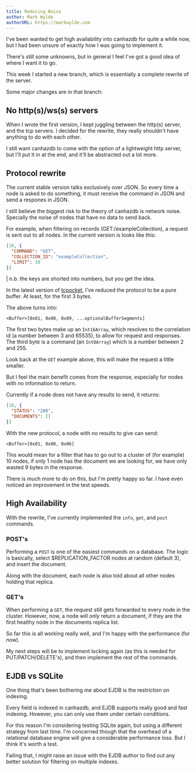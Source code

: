 ```yaml
---
title: Reducing Noise
author: Mark Wylde
authorURL: https://markwylde.com
---
```


I've been wanted to get high availability into canhazdb for quite a while now, but I had been unsure of exactly how I was going to implement it.

There's still some unknowns, but in general I feel I've got a good idea of where I want it to go.

This week I started a new branch, which is essentially a complete rewrite of the server.

Some major changes are in that branch:

## No http(s)/ws(s) servers
When I wrote the first version, I kept juggling between the http(s) server, and the tcp servers. I decided for the rewrite, they really shouldn't have anything to do with each other.

I still want canhazdb to come with the option of a lightweight http server, but I'll put it in at the end, and it'll be abstracted out a lot more.

## Protocol rewrite
The current stable version talks exclusively over JSON. So every time a node is asked to do something, it must receive the command in JSON and send a respones in JSON.

I still believe the biggest risk to the theory of canhazdb is network noise. Specially the noise of nodes that have no data to send back.

For example, when filtering on records (GET:/exampleCollection), a request is sent out to all nodes. In the current version is looks like this:

```json
[10, {
  "COMMAND": "GET",
  "COLLECTION_ID": "exampleCollection",
  "LIMIT": 10
}]
```

| n.b. the keys are shorted into numbers, but you get the idea.

In the latest version of [tcpocket](https://github.com/markwylde/tcpocket), I've reduced the protocol to be a pure buffer. At least, for the first 3 bytes.

The above turns into:

```text
<Buffer>[0x01, 0x00, 0x09, ...optionalBufferSegments]
```

The first two bytes make up an `Int16Array`, which resolves to the correlation id (a number between 3 and 65535), to allow for request and responses. The third byte is a command (an `Int8Array`) which is a number between 2 and 255.

Look back at the `GET` example above, this will make the request a little smaller.

But I feel the main benefit comes from the response, especially for nodes with no information to return.

Currently if a node does not have any results to send, it returns:

```json
[10, {
  "STATUS": "200",
  "DOCUMENTS": []
}]
```

With the new protocol, a node with no results to give can send:

```text
<Buffer>[0x01, 0x00, 0x06]
```

This would mean for a filter that has to go out to a cluster of (for example) 10 nodes, if only 1 node has the document we are looking for, we have only wasted 9 bytes in the response.

There is much more to do on this, but I'm pretty happy so far. I have even noticed an improvement in the test speeds.

## High Availability
With the rewrite, I've currently implemented the `info`, `get`, and `post` commands.

### POST's
Performing a `POST` is one of the easiest commands on a database. The logic is basically, select $REPLICATION_FACTOR nodes at random (default 3), and insert the document.

Along with the document, each node is also told about all other nodes holding that replica.

### GET's
When performing a `GET`, the request still gets forwarded to every node in the cluster. However, now, a node will only return a document, if they are the first healthy node in the documents replica list.

So far this is all working really well, and I'm happy with the performance (for now).

My next steps will be to implement locking again (as this is needed for PUT/PATCH/DELETE's), and then implement the rest of the commands.

## EJDB vs SQLite
One thing that's been bothering me about EJDB is the restriction on indexing.

Every field is indexed in canhazdb, and EJDB supports really good and fast indexing. However, you can only use them under certain conditions.

For this reason I'm considering testing SQLite again, but using a different strategy from last time. I'm concerned though that the overhead of a relational database engine will give a considerable performance loss. But I think it's worth a test.

Failing that, I might raise an issue with the EJDB author to find out any better solution for filtering on multiple indexes.
